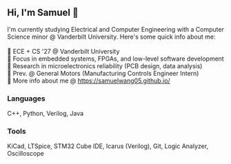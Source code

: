 ## Hi, I'm Samuel 👋<br/>

I'm currently studying Electrical and Computer Engineering with a Computer Science minor @ Vanderbilt University. Here's some quick info about me: <br/><br/>
🌱 ECE + CS '27 @ Vanderbilt University<br/>
🔭 Focus in embedded systems, FPGAs, and low-level software development<br/>
🔬 Research in microelectronics reliability (PCB design, data analysis)<br/>
🚗 Prev. @ General Motors (Manufacturing Controls Engineer Intern)<br/>
🤔 More info about me @ https://samuelwang05.github.io/<br/>
### Languages
C++, Python, Verilog, Java<br/>
### Tools
KiCad, LTSpice, STM32 Cube IDE, Icarus (Verilog), Git, Logic Analyzer, Oscilloscope
